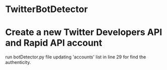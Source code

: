 # TwitterBotDetector

# Create a new Twitter Developers API and Rapid API account

run botDetector.py file updating 'accounts' list in line 29 for find the authenticity.
